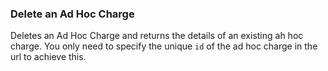 ### Delete an Ad Hoc Charge

Deletes an Ad Hoc Charge and returns the details of an existing ah hoc charge. You only need to specify the unique
`id` of the ad hoc charge in the url to achieve this.
